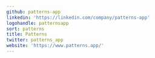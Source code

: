 ```yaml
---
github: patterns-app
linkedin: 'https://linkedin.com/company/patterns-app'
logohandle: patternsapp
sort: patterns
title: Patterns
twitter: patterns_app
website: 'https://www.patterns.app/'
---
```

